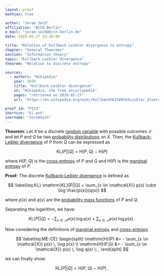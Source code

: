 ```yaml
---
layout: proof
mathjax: true

author: "Joram Soch"
affiliation: "BCCN Berlin"
e_mail: "joram.soch@bccn-berlin.de"
date: 2020-05-27 23:20:00

title: "Relation of Kullback-Leibler divergence to entropy"
chapter: "General Theorems"
section: "Information theory"
topic: "Kullback-Leibler divergence"
theorem: "Relation to discrete entropy"

sources:
  - authors: "Wikipedia"
    year: 2020
    title: "Kullback-Leibler divergence"
    in: "Wikipedia, the free encyclopedia"
    pages: "retrieved on 2020-05-27"
    url: "https://en.wikipedia.org/wiki/Kullback%E2%80%93Leibler_divergence#Motivation"

proof_id: "P113"
shortcut: "kl-ent"
username: "JoramSoch"
---
```



**Theorem:** Let $X$ be a discrete [random variable](/D/rvar) with possible outcomes $\mathcal{X}$ and let $P$ and $Q$ be two [probability distributions](/D/dist) on $X$. Then, the [Kullback-Leibler divergence](/D/kl) of $P$ from $Q$ can be expressed as

$$ \label{eq:kl-ent}
\mathrm{KL}[P||Q] = \mathrm{H}(P,Q) - \mathrm{H}(P)
$$

where $\mathrm{H}(P,Q)$ is the [cross-entropy](/D/ent-cross) of $P$ and $Q$ and $\mathrm{H}(P)$ is the [marginal entropy](/D/ent) of $P$.


**Proof:** The discrete [Kullback-Leibler divergence](/D/kl) is defined as

$$ \label{eq:KL}
\mathrm{KL}[P||Q] = \sum_{x \in \mathcal{X}} p(x) \cdot \log \frac{p(x)}{q(x)}
$$

where $p(x)$ and $q(x)$ are the [probability mass functions](/D/pmf) of $P$ and $Q$.

Separating the logarithm, we have:

$$ \label{eq:KL-dev}
\mathrm{KL}[P||Q] = - \sum_{x \in \mathcal{X}} p(x) \, \log q(x) + \sum_{x \in \mathcal{X}} p(x) \, \log p(x) \; .
$$

Now considering the definitions of [marginal entropy](/D/ent) and [cross-entropy](/D/ent-cross)

$$ \label{eq:ME-CE}
\begin{split}
\mathrm{H}(P) &= - \sum_{x \in \mathcal{X}} p(x) \, \log p(x) \\
\mathrm{H}(P,Q) &= - \sum_{x \in \mathcal{X}} p(x) \, \log q(x) \; ,
\end{split}
$$

we can finally show:

$$ \label{eq:KL-qed}
\mathrm{KL}[P||Q] = \mathrm{H}(P,Q) - \mathrm{H}(P) \; .
$$